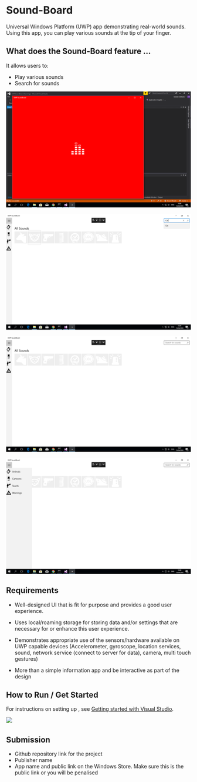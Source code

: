 # Sound-Board
Universal Windows Platform (UWP) app demonstrating real-world sounds. Using this app, you can play various sounds at the tip of your finger.

## What does the Sound-Board feature ...

It allows users to:
- Play various sounds 
- Search for sounds




![Launch Screenshot](Screenshot/Screenshot1.png)

![Search Screenshot](Screenshot/Screenshot2.png)

![Menu Screenshot](Screenshot/Screenshot3.png)

![SplitView Screenshot](Screenshot/Screenshot4.png)




## Requirements
- Well-designed UI that is fit for purpose and provides a good user experience.

- Uses local/roaming storage for storing data and/or settings that are necessary for or enhance this user experience.

- Demonstrates appropriate use of the sensors/hardware available on UWP capable devices (Accelerometer, gyroscope, location services, sound, network service (connect to server for data), camera, multi touch gestures)

- More than a simple information app and be interactive as part of the design





## How to Run / Get Started
For instructions on setting up , see [Getting started with Visual Studio](https://www.visualstudio.com/vs/getting-started/).



![](https://pbs.twimg.com/profile_images/867034392891457537/2_PUj0BC_400x400.jpg)








## Submission
- Github repository link for the project
- Publisher name
- App name and public link on the Windows Store. Make sure this is the public link or you will be penalised

